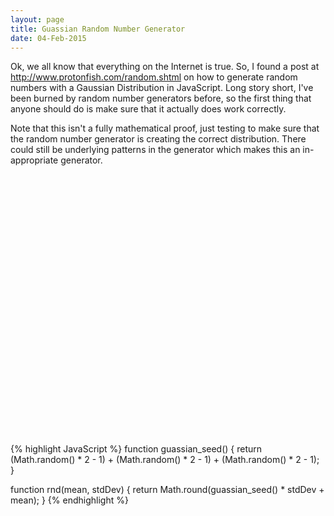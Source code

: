 ```yaml
---
layout: page
title: Guassian Random Number Generator
date: 04-Feb-2015
---
```


Ok, we all know that everything on the Internet is true.  So, I found a post at <a href="http://www.protonfish.com/random.shtml">http://www.protonfish.com/random.shtml</a> on how to generate random numbers with a Gaussian Distribution in
JavaScript.  Long story short, I've been burned by random number generators before, so the first thing that anyone should do is make
sure that it actually does work correctly.<br/>

Note that this isn't a fully mathematical proof, just testing to make sure that the random number generator is creating the correct distribution.  There could still be underlying patterns in the generator which makes this an in-appropriate generator.

<div id="histogram" style="width:100%; height:400px;">
</div>

<br />

{% highlight JavaScript %}
function guassian_seed() {
  return (Math.random() * 2 - 1) + (Math.random() * 2 - 1) + (Math.random() * 2 - 1);
}

function rnd(mean, stdDev) {
  return Math.round(guassian_seed() * stdDev + mean);
}
{% endhighlight %}
<script>
  $(function() {
    var maxIterations = 1000000,
        stdev = 30,
        mean = 128;
    var distribution = new Uint32Array(256);
    var perfectGaussian = [];
    var distributionArray = [];
    var i, maxValue;
    for (i = 0; i < maxIterations; i++) {
      distribution[rnd(mean, stdev)] ++;
    };

    maxValue = 0;
    for (i = 0; i < 256; i++) {
      distributionArray.push([i, distribution[i]]);
      maxValue = Math.max(maxValue, distribution[i]);
    }
    var g = gaussianFunction(maxValue, mean, stdev);
    for (i = 0; i < 256; i++) {
      perfectGaussian.push([i, Math.round(g(i))]);
    }

    $.plot("#histogram", [ 
      { label: 'Distribution', data: distributionArray, color: 'red'},
      { label: 'Expected Distribution', data: perfectGaussian, color: 'green'}],
      { series: { lines: {show:true}},
        yaxis: {
          axisLabel: "Number of Pixels",
          axisLabelUseCanvas: true,
          axisLabelFontSizePixels: 12,
          axisLabelFontFamily: 'Verdana, Arial, Helvetica, Tahoma, sans-serif',
          axisLabelPadding: 5
        },
        grid: {
          labelMargin: 10
        }
      });
    var xaxisLabel = $("<div class='axisLabel xaxisLabel'></div>")
      .text("Color Value")
      .appendTo($('#histogram'));

    var yaxisLabel = $("<div class='axisLabel yaxisLabel'></div>")
      .text("Number of Pixels")
      .appendTo($('#histogram'));
  });
  
  function gaussianFunction(height, mean, stdev) {
    return function(x) {
      return height*Math.exp(-1*Math.pow(x-mean, 2)/(2* Math.pow(stdev,2)));
    }
  }
</script>